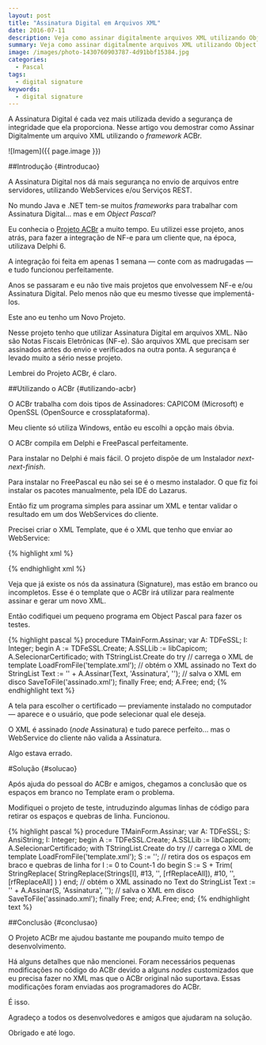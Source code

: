 ```yaml
---
layout: post
title: "Assinatura Digital em Arquivos XML"
date: 2016-07-11
description: Veja como assinar digitalmente arquivos XML utilizando Object Pascal.
summary: Veja como assinar digitalmente arquivos XML utilizando Object Pascal.
image: /images/photo-1430760903787-4d91bbf15384.jpg
categories: 
  - Pascal
tags:
  - digital signature
keywords:
  - digital signature
--- 
```


A Assinatura Digital é cada vez mais utilizada devido a segurança de integridade que ela proporciona.
Nesse artigo vou demostrar como Assinar Digitalmente um arquivo XML utilizando o *framework* ACBr.

<!--more-->

![Imagem]({{ page.image }})

##Introdução {#introducao}

A Assinatura Digital nos dá mais segurança no envio de arquivos entre servidores, utilizando WebServices e/ou Serviços REST.

No mundo Java e .NET tem-se muitos *frameworks* para trabalhar com Assinatura Digital... mas e em *Object Pascal*?

Eu conhecia o [Projeto ACBr](http://www.projetoacbr.com.br/) a muito tempo. Eu utilizei esse projeto, anos atrás, para fazer a integração de NF-e para um cliente que, na época, utilizava Delphi 6.

A integração foi feita em apenas 1 semana — conte com as madrugadas — e tudo funcionou perfeitamente.

Anos se passaram e eu não tive mais projetos que envolvessem NF-e e/ou Assinatura Digital. Pelo menos não que eu mesmo tivesse que implementá-los.

Este ano eu tenho um Novo Projeto.

Nesse projeto tenho que utilizar Assinatura Digital em arquivos XML. Não são Notas Fiscais Eletrônicas (NF-e). São arquivos XML que precisam ser assinados antes do envio e verificados na outra ponta. A segurança é levado muito a sério nesse projeto.

Lembrei do Projeto ACBr, é claro.

##Utilizando o ACBr {#utilizando-acbr}

O ACBr trabalha com dois tipos de Assinadores: CAPICOM (Microsoft) e OpenSSL (OpenSource e crossplataforma).

Meu cliente só utiliza Windows, então eu escolhi a opção mais óbvia.

O ACBr compila em Delphi e FreePascal perfeitamente.

Para instalar no Delphi é mais fácil. O projeto dispõe de um Instalador *next-next-finish*.

Para instalar no FreePascal eu não sei se é o mesmo instalador. O que fiz foi instalar os pacotes manualmente, pela IDE do Lazarus.

Então fiz um programa simples para assinar um XML e tentar validar o resultado em um dos WebServices do cliente.

Precisei criar o XML Template, que é o XML que tenho que enviar ao WebService:

{% highlight xml %}
<?xml version="1.0" encoding="iso-8859-1"?>
<Principal>
  <Solicitacao Id="123"><Parametros Codigo="Todos" /></Solicitacao>
  <Assinatura>
    <Signature xmlns="http://www.w3.org/2000/09/xmldsig#">
      <SignedInfo>
        <CanonicalizationMethod Algorithm="http://www.w3.org/TR/2001/REC-xml-c14n-20010315" />
        <SignatureMethod Algorithm="http://www.w3.org/2000/09/xmldsig#rsa-sha1" />
        <Reference URI="#123">
          <Transforms>
            <Transform Algorithm="http://www.w3.org/2000/09/xmldsig#enveloped-signature" />
            <Transform Algorithm="http://www.w3.org/TR/2001/REC-xml-c14n-20010315"/>
          </Transforms>
          <DigestMethod Algorithm="http://www.w3.org/2000/09/xmldsig#sha1" />
          <DigestValue></DigestValue>
        </Reference>
      </SignedInfo>
    <SignatureValue/>
    </Signature>
  </Assinatura>
</Principal>
{% endhighlight xml %}

Veja que já existe os nós da assinatura (Signature), mas estão em branco ou incompletos. Esse é o template que o ACBr irá utilizar para realmente assinar e gerar um novo XML.

Então codifiquei um pequeno programa em Object Pascal para fazer os testes.

{% highlight pascal %}
procedure TMainForm.Assinar;
var
  A: TDFeSSL;
  I: Integer;
begin
  A := TDFeSSL.Create;
  A.SSLLib := libCapicom;
  A.SelecionarCertificado;
  with TStringList.Create do
  try
    // carrega o XML de template
    LoadFromFile('template.xml');
    // obtém o XML assinado no Text do StringList
    Text := '<?xml version="1.0" encoding="iso-8859-1"?>'
          + A.Assinar(Text, 'Assinatura', '');
    // salva o XML em disco
    SaveToFile('assinado.xml');
  finally
    Free;
  end;
  A.Free;
end;
{% endhighlight text %}

A tela para escolher o certificado — previamente instalado no computador — aparece e o usuário, que pode selecionar qual ele deseja.

O XML é assinado (*node* Assinatura) e tudo parece perfeito... mas o WebService do cliente não valida a Assinatura.

Algo estava errado.

#Solução {#solucao}

Após ajuda do pessoal do ACBr e amigos, chegamos a conclusão que os espaços em branco no Template eram o problema.

Modifiquei o projeto de teste, intruduzindo algumas linhas de código para retirar os espaços e quebras de linha. Funcionou.

{% highlight pascal %}
procedure TMainForm.Assinar;
var
  A: TDFeSSL;
  S: AnsiString;
  I: Integer;
begin
  A := TDFeSSL.Create;
  A.SSLLib := libCapicom;
  A.SelecionarCertificado;
  with TStringList.Create do
  try
    // carrega o XML de template
    LoadFromFile('template.xml');
    S := '';
    // retira dos os espaços em braco e quebras de linha
    for I := 0 to Count-1 do
    begin
      S := S + Trim(
        StringReplace(
          StringReplace(Strings[I], #13, '', [rfReplaceAll]),
          #10, '', [rfReplaceAll]
        )
      )
    end;
    // obtém o XML assinado no Text do StringList
    Text := '<?xml version="1.0" encoding="iso-8859-1"?>'
          + A.Assinar(S, 'Assinatura', '');
    // salva o XML em disco
    SaveToFile('assinado.xml');
  finally
    Free;
  end;
  A.Free;
end;
{% endhighlight text %}

##Conclusão {#conclusao}

O Projeto ACBr me ajudou bastante me poupando muito tempo de desenvolvimento.

Há alguns detalhes que não mencionei. Foram necessários pequenas modificações no código do ACBr devido a alguns *nodes* customizados que eu precisa fazer no XML mas que o ACBr original não suportava. Essas modificações foram enviadas aos programadores do ACBr.

É isso.

Agradeço a todos os desenvolvedores e amigos que ajudaram na solução.

Obrigado e até logo.

